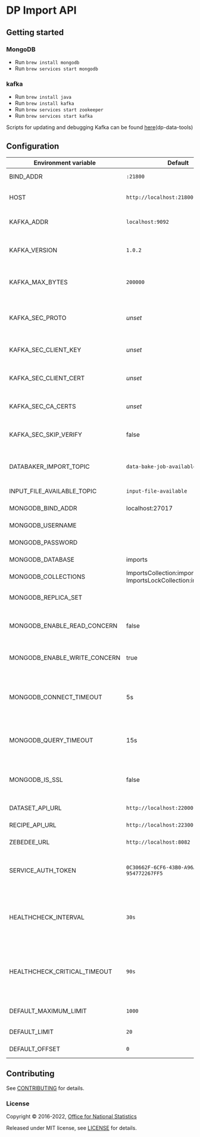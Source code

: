 # DP Import API

## Getting started

### MongoDB

* Run ```brew install mongodb```
* Run ```brew services start mongodb```

### kafka

* Run ```brew install java```
* Run ```brew install kafka```
* Run ```brew services start zookeeper```
* Run ```brew services start kafka```

Scripts for updating and debugging Kafka can be found [here](https://github.com/ONSdigital/dp-data-tools)(dp-data-tools)

## Configuration

| Environment variable         | Default                                                        | Description                                                                                          |
| ---------------------------- |----------------------------------------------------------------|------------------------------------------------------------------------------------------------------|
| BIND_ADDR                    | `:21800`                                                       | The host and port to bind to                                                                         |
| HOST                         | `http://localhost:21800`                                       | The host name used to build URLs                                                                     |
| KAFKA_ADDR                   | `localhost:9092`                                               | A list of kafka brokers (TLS-ready)                                                                  |
| KAFKA_VERSION                | `1.0.2`                                                        | The version of (TLS-ready) Kafka being used                                                          |
| KAFKA_MAX_BYTES              | `200000`                                                       | The max message size for kafka producer                                                              |
| KAFKA_SEC_PROTO              | _unset_                                                        | if set to `TLS`, kafka connections will use TLS ([ref-1])                                            |
| KAFKA_SEC_CLIENT_KEY         | _unset_                                                        | PEM for the client key ([ref-1])                                                                     |
| KAFKA_SEC_CLIENT_CERT        | _unset_                                                        | PEM for the client certificate ([ref-1])                                                             |
| KAFKA_SEC_CA_CERTS           | _unset_                                                        | CA cert chain for the server cert ([ref-1])                                                          |
| KAFKA_SEC_SKIP_VERIFY        | false                                                          | ignores server certificate issues if `true` ([ref-1])                                                |
| DATABAKER_IMPORT_TOPIC       | `data-bake-job-available`                                      | The topic to place messages to data-baker                                                            |
| INPUT_FILE_AVAILABLE_TOPIC   | `input-file-available`                                         | The topic to place V4 files                                                                          |
| MONGODB_BIND_ADDR            | localhost:27017                                                | The MongoDB bind address                                                                             |
| MONGODB_USERNAME             |                                                                | The MongoDB Username                                                                                 |
| MONGODB_PASSWORD             |                                                                | The MongoDB Password                                                                                 |
| MONGODB_DATABASE             | imports                                                        | The MongoDB database                                                                                 |
| MONGODB_COLLECTIONS          | ImportsCollection:imports, ImportsLockCollection:imports_locks | The MongoDB collections                                                                              |
| MONGODB_REPLICA_SET          |                                                                | The name of the MongoDB replica set                                                                  |
| MONGODB_ENABLE_READ_CONCERN  | false                                                          | Switch to use (or not) majority read concern                                                         |
| MONGODB_ENABLE_WRITE_CONCERN | true                                                           | Switch to use (or not) majority write concern                                                        |
| MONGODB_CONNECT_TIMEOUT      | 5s                                                             | The timeout when connecting to MongoDB (`time.Duration` format)                                      |
| MONGODB_QUERY_TIMEOUT        | 15s                                                            | The timeout for querying MongoDB (`time.Duration` format)                                            |
| MONGODB_IS_SSL               | false                                                          | Switch to use (or not) TLS when connecting to mongodb                                                |
| DATASET_API_URL              | `http://localhost:22000`                                       | The URL for the DatasetAPI                                                                           |
| RECIPE_API_URL               | `http://localhost:22300`                                       | The URL for the RecipeAPI                                                                            |
| ZEBEDEE_URL                  | `http://localhost:8082`                                        | The URL Zebedee                                                                                      |
| SERVICE_AUTH_TOKEN           | `0C30662F-6CF6-43B0-A96A-954772267FF5`                         | The token used to identify this service when authenticating                                          |
| HEALTHCHECK_INTERVAL         | `30s`                                                          | The time between calling healthcheck endpoints for check subsystems                                  |
| HEALTHCHECK_CRITICAL_TIMEOUT | `90s`                                                          | The time taken for the health changes from warning state to critical due to subsystem check failures |
| DEFAULT_MAXIMUM_LIMIT        | `1000`                                                         | Default maximum limit for pagination                                                                 |
| DEFAULT_LIMIT                | `20`                                                           | Default limit for pagination                                                                         |
| DEFAULT_OFFSET               | `0`                                                            | Default offset for pagination                                                                        |

[ref-1]:  https://github.com/ONSdigital/dp-kafka/tree/main/examples#tls 'kafka TLS examples documentation'

## Contributing

See [CONTRIBUTING](CONTRIBUTING.md) for details.

### License

Copyright © 2016-2022, [Office for National Statistics](https://www.ons.gov.uk)

Released under MIT license, see [LICENSE](LICENSE.md) for details.
